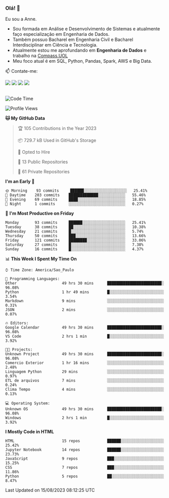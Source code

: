 ### Olá! 👋
Eu sou a Anne. 
- Sou formada em Análise e Desenvolvimento de Sistemas e atualmente faço especialização em Engenharia de Dados.
- Também possuo Bacharel em Engenharia Civil e Bacharel Interdisciplinar em Ciência e Tecnologia.
- Atualmente estou me aprofundando em **Engenharia de Dados** e trabalho na [Compass.UOL](https://compass.uol/pt/home/) 
- Meu foco atual é em SQL, Python, Pandas, Spark, AWS e Big Data.

📫 Contate-me: 

<div>
<a href="https://www.instagram.com/annekarolinefc/" target="_blank"><img src="https://img.shields.io/badge/-Instagram-%23E4405F?style=for-the-badge&logo=instagram&logoColor=white" target="_blank"></a> 
<a href = "mailto:annekarolinefc@gmail.com"><img src="https://img.shields.io/badge/-Gmail-%23333?style=for-the-badge&logo=gmail&logoColor=white" target="_blank"></a>
<a href="https://www.linkedin.com/in/devannekarolinefc/" target="_blank"><img src="https://img.shields.io/badge/-LinkedIn-%230077B5?style=for-the-badge&logo=linkedin&logoColor=white" target="_blank"></a> 
<a href="https://api.whatsapp.com/send?phone=5533991375118&text=Ol%C3%A1%20Anne!%20" target="_blank"><img src="https://img.shields.io/badge/WhatsApp-25D366?style=for-the-badge&logo=whatsapp&logoColor=white" target="_blank"></a>
</div>

  
<!--
  <img align="center" alt="Anne-An" height="30" width="40" src="https://github.com/devicons/devicon/blob/master/icons/angularjs/angularjs-original.svg">
-->

</br>

<!--START_SECTION:waka-->
![Code Time](http://img.shields.io/badge/Code%20Time-391%20hrs%2051%20mins-blue)

![Profile Views](http://img.shields.io/badge/Profile%20Views-0-blue)

**🐱 My GitHub Data** 

> 🏆 105 Contributions in the Year 2023
 > 
> 📦 729.7 kB Used in GitHub's Storage 
 > 
> 💼 Opted to Hire
 > 
> 📜 13 Public Repositories 
 > 
> 🔑 61 Private Repositories  
 > 
**I'm an Early 🐤** 

```text
🌞 Morning    93 commits     ██████░░░░░░░░░░░░░░░░░░░   25.41% 
🌇 Daytime    203 commits    █████████████░░░░░░░░░░░░   55.46% 
🌃 Evening    69 commits     ████░░░░░░░░░░░░░░░░░░░░░   18.85% 
🌙 Night      1 commits      ░░░░░░░░░░░░░░░░░░░░░░░░░   0.27%

```
📅 **I'm Most Productive on Friday** 

```text
Monday       93 commits     ██████░░░░░░░░░░░░░░░░░░░   25.41% 
Tuesday      38 commits     ██░░░░░░░░░░░░░░░░░░░░░░░   10.38% 
Wednesday    21 commits     █░░░░░░░░░░░░░░░░░░░░░░░░   5.74% 
Thursday     50 commits     ███░░░░░░░░░░░░░░░░░░░░░░   13.66% 
Friday       121 commits    ████████░░░░░░░░░░░░░░░░░   33.06% 
Saturday     27 commits     █░░░░░░░░░░░░░░░░░░░░░░░░   7.38% 
Sunday       16 commits     █░░░░░░░░░░░░░░░░░░░░░░░░   4.37%

```


📊 **This Week I Spent My Time On** 

```text
⌚︎ Time Zone: America/Sao_Paulo

💬 Programming Languages: 
Other                    49 hrs 30 mins      ████████████████████████░   96.08% 
Python                   1 hr 49 mins        █░░░░░░░░░░░░░░░░░░░░░░░░   3.54% 
Markdown                 9 mins              ░░░░░░░░░░░░░░░░░░░░░░░░░   0.31% 
JSON                     2 mins              ░░░░░░░░░░░░░░░░░░░░░░░░░   0.07%

🔥 Editors: 
Google Calendar          49 hrs 30 mins      ████████████████████████░   96.08% 
VS Code                  2 hrs 1 min         █░░░░░░░░░░░░░░░░░░░░░░░░   3.92%

🐱‍💻 Projects: 
Unknown Project          49 hrs 30 mins      ████████████████████████░   96.08% 
Comercio Exterior        1 hr 16 mins        ░░░░░░░░░░░░░░░░░░░░░░░░░   2.48% 
Linguagem Python         29 mins             ░░░░░░░░░░░░░░░░░░░░░░░░░   0.97% 
ETL de arquivos          7 mins              ░░░░░░░░░░░░░░░░░░░░░░░░░   0.24% 
Clima Tempo              4 mins              ░░░░░░░░░░░░░░░░░░░░░░░░░   0.13%

💻 Operating System: 
Unknown OS               49 hrs 30 mins      ████████████████████████░   96.08% 
Windows                  2 hrs 1 min         █░░░░░░░░░░░░░░░░░░░░░░░░   3.92%

```

**I Mostly Code in HTML** 

```text
HTML                     15 repos            ██████░░░░░░░░░░░░░░░░░░░   25.42% 
Jupyter Notebook         14 repos            ██████░░░░░░░░░░░░░░░░░░░   23.73% 
JavaScript               9 repos             ███░░░░░░░░░░░░░░░░░░░░░░   15.25% 
CSS                      7 repos             ███░░░░░░░░░░░░░░░░░░░░░░   11.86% 
Python                   5 repos             ██░░░░░░░░░░░░░░░░░░░░░░░   8.47%

```



 Last Updated on 15/08/2023 08:12:25 UTC
<!--END_SECTION:waka-->
  
